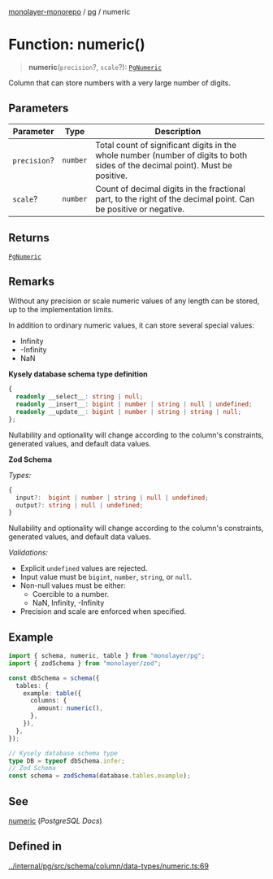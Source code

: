 [monolayer-monorepo](../../index.md) / [pg](../index.md) / numeric

# Function: numeric()

> **numeric**(`precision`?, `scale`?): [`PgNumeric`](../classes/PgNumeric.md)

Column that can store numbers with a very large number of digits.

## Parameters

| Parameter | Type | Description |
| ------ | ------ | ------ |
| `precision`? | `number` | Total count of significant digits in the whole number (number of digits to both sides of the decimal point). Must be positive. |
| `scale`? | `number` | Count of decimal digits in the fractional part, to the right of the decimal point. Can be positive or negative. |

## Returns

[`PgNumeric`](../classes/PgNumeric.md)

## Remarks

Without any precision or scale numeric values of any length can be stored, up to the implementation limits.

In addition to ordinary numeric values, it can store several special values:
* Infinity
* -Infinity
* NaN

**Kysely database schema type definition**
```ts
{
  readonly __select__: string | null;
  readonly __insert__: bigint | number | string | null | undefined;
  readonly __update__: bigint | number | string | string | null;
};
```
Nullability and optionality will change according to the column's constraints, generated values, and default data values.

**Zod Schema**

*Types:*
```ts
{
  input?:  bigint | number | string | null | undefined;
  output?: string | null | undefined;
}
```
Nullability and optionality will change according to the column's constraints, generated values, and default data values.

*Validations:*
- Explicit `undefined` values are rejected.
- Input value must be `bigint`, `number`, `string`, or `null`.
- Non-null values must be either:
  - Coercible to a number.
  - NaN, Infinity, -Infinity
- Precision and scale are enforced when specified.

## Example

```ts
import { schema, numeric, table } from "monolayer/pg";
import { zodSchema } from "monolayer/zod";

const dbSchema = schema({
  tables: {
    example: table({
      columns: {
        amount: numeric(),
      },
    }),
  },
});

// Kysely database schema type
type DB = typeof dbSchema.infer;
// Zod Schema
const schema = zodSchema(database.tables.example);
```

## See

[numeric](https://www.postgresql.org/docs/current/datatype-numeric.html#DATATYPE-NUMERIC) (*PostgreSQL Docs*)

## Defined in

[../internal/pg/src/schema/column/data-types/numeric.ts:69](https://github.com/dunkelbraun/monolayer/blob/6bdf3be3c6969418f99f4a76945aeb545cab66bd/internal/pg/src/schema/column/data-types/numeric.ts#L69)
